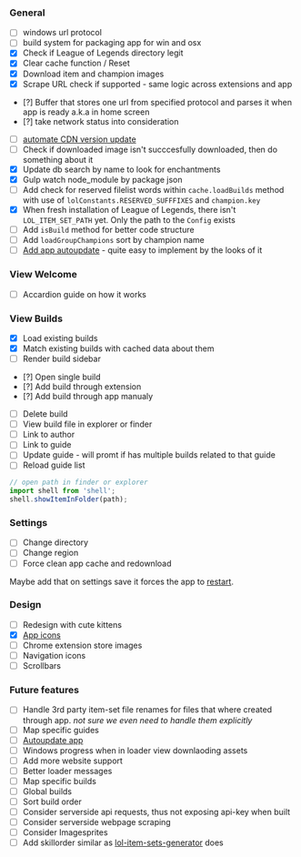     
### General
- [ ] windows url protocol
- [ ] build system for packaging app for win and osx
- [x] Check if League of Legends directory legit
- [x] Clear cache function / Reset
- [x] Download item and champion images
- [x] Scrape URL check if supported - same logic across extensions and app
- [?] Buffer that stores one url from specified protocol and parses it when app is ready a.k.a in home screen
- [?] take network status into consideration
- [ ] [automate CDN version update](https://developer.riotgames.com/api/methods#!/968/3325)
- [ ] Check if downloaded image isn't succcesfully downloaded, then do something about it
- [x] Update db search by name to look for enchantments
- [x] Gulp watch node_module by package json
- [ ] Add check for reserved filelist words within `cache.loadBuilds` method with use of `lolConstants.RESERVED_SUFFFIXES` and `champion.key`
- [x] When fresh installation of League of Legends, there isn't `LOL_ITEM_SET_PATH` yet. Only the path to the `Config` exists
- [ ] Add `isBuild` method for better code structure
- [ ] Add `loadGroupChampions` sort by champion name
- [ ] [Add app autoupdate](https://github.com/atom/electron/blob/master/docs/api/auto-updater.md) - quite easy to implement by the looks of it

### View Welcome
- [ ] Accardion guide on how it works

### View Builds
- [x] Load existing builds
- [x] Match existing builds with cached data about them
- [ ] Render build sidebar
- [?] Open single build
- [?] Add build through extension
- [?] Add build through app manualy
- [ ] Delete build
- [ ] View build file in explorer or finder
- [ ] Link to author
- [ ] Link to guide
- [ ] Update guide - will promt if has multiple builds related to that guide
- [ ] Reload guide list

```javascript
// open path in finder or explorer
import shell from 'shell';
shell.showItemInFolder(path);
```

### Settings
- [ ] Change directory
- [ ] Change region
- [ ] Force clean app cache and redownload

Maybe add that on settings save it forces the app to [restart](https://github.com/atom/electron/issues/539).

### Design
- [ ] Redesign with cute kittens
- [x] [App icons](http://google.github.io/material-design-icons/#icon-images-for-the-web)
- [ ] Chrome extension store images 
- [ ] Navigation icons
- [ ] Scrollbars

### Future features
- [ ] Handle 3rd party item-set file renames for files that where created through app. *not sure we even need to handle them explicitly*
- [ ] Map specific guides
- [ ] [Autoupdate app](https://github.com/atom/electron/blob/master/docs/api/auto-updater.md)
- [ ] Windows progress when in loader view downlaoding assets
- [ ] Add more website support
- [ ] Better loader messages
- [ ] Map specific builds
- [ ] Global builds
- [ ] Sort build order
- [ ] Consider serverside api requests, thus not exposing api-key  when built
- [ ] Consider serverside webpage scraping
- [ ] Consider Imagesprites
- [ ] Add skillorder similar as [lol-item-sets-generator](http://www.lol-item-sets-generator.org/) does
